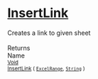 # [InsertLink](./ExcelHelper-100663998.md)

Creates a link to given sheet
<br><br>
Returns<img width=542/>Name
<br>
<sub>[Void](https://docs.microsoft.com/en-us/dotnet/api/System.Void)</sub><img width=500/><sub>[InsertLink](./ExcelHelper-100663998.md) ( [`ExcelRange`](./ExcelHelper-100663998.md), [`String`](https://docs.microsoft.com/en-us/dotnet/api/System.String) )</sub><br>


